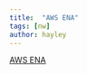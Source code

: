 ```yaml
---
title:  "AWS ENA"
tags: [nw]
author: hayley
---
```


[AWS ENA](https://docs.aws.amazon.com/ko_kr/AWSEC2/latest/UserGuide/enhanced-networking-ena.html)
